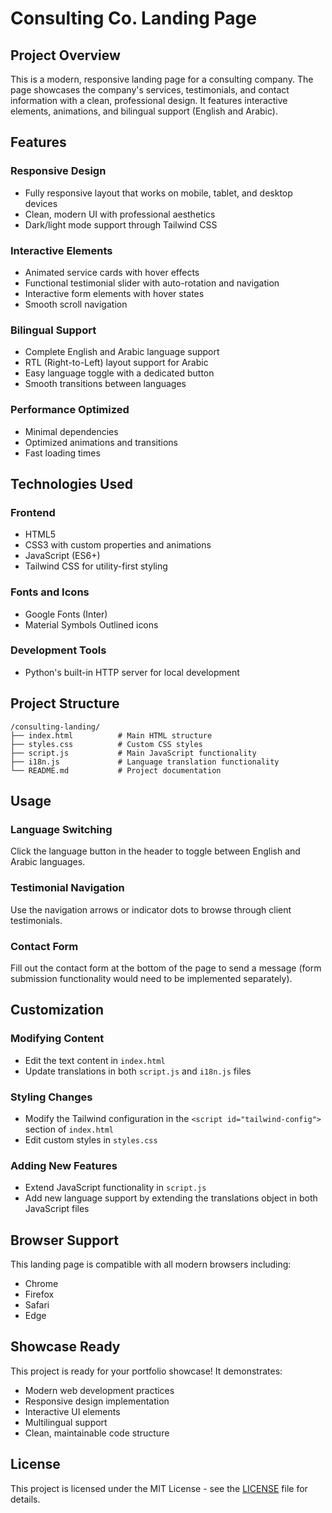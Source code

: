 # Consulting Co. Landing Page

## Project Overview
This is a modern, responsive landing page for a consulting company. The page showcases the company's services, testimonials, and contact information with a clean, professional design. It features interactive elements, animations, and bilingual support (English and Arabic).

## Features

### Responsive Design
- Fully responsive layout that works on mobile, tablet, and desktop devices
- Clean, modern UI with professional aesthetics
- Dark/light mode support through Tailwind CSS

### Interactive Elements
- Animated service cards with hover effects
- Functional testimonial slider with auto-rotation and navigation
- Interactive form elements with hover states
- Smooth scroll navigation

### Bilingual Support
- Complete English and Arabic language support
- RTL (Right-to-Left) layout support for Arabic
- Easy language toggle with a dedicated button
- Smooth transitions between languages

### Performance Optimized
- Minimal dependencies
- Optimized animations and transitions
- Fast loading times

## Technologies Used

### Frontend
- HTML5
- CSS3 with custom properties and animations
- JavaScript (ES6+)
- Tailwind CSS for utility-first styling

### Fonts and Icons
- Google Fonts (Inter)
- Material Symbols Outlined icons

### Development Tools
- Python's built-in HTTP server for local development

## Project Structure
```
/consulting-landing/
├── index.html          # Main HTML structure
├── styles.css          # Custom CSS styles
├── script.js           # Main JavaScript functionality
├── i18n.js             # Language translation functionality
└── README.md           # Project documentation
```

## Usage

### Language Switching
Click the language button in the header to toggle between English and Arabic languages.

### Testimonial Navigation
Use the navigation arrows or indicator dots to browse through client testimonials.

### Contact Form
Fill out the contact form at the bottom of the page to send a message (form submission functionality would need to be implemented separately).

## Customization

### Modifying Content
- Edit the text content in `index.html`
- Update translations in both `script.js` and `i18n.js` files

### Styling Changes
- Modify the Tailwind configuration in the `<script id="tailwind-config">` section of `index.html`
- Edit custom styles in `styles.css`

### Adding New Features
- Extend JavaScript functionality in `script.js`
- Add new language support by extending the translations object in both JavaScript files

## Browser Support
This landing page is compatible with all modern browsers including:
- Chrome
- Firefox
- Safari
- Edge

## Showcase Ready
This project is ready for your portfolio showcase! It demonstrates:
- Modern web development practices
- Responsive design implementation
- Interactive UI elements
- Multilingual support
- Clean, maintainable code structure

## License
This project is licensed under the MIT License - see the [LICENSE](LICENSE) file for details.